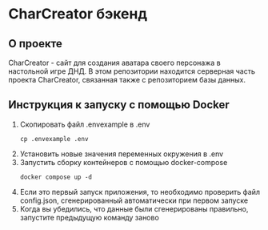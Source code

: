# CharCreator бэкенд 

## О проекте
CharCreator - сайт для создания аватара своего персонажа в настольной игре ДНД.
В этом репозитории находится серверная часть проекта CharCreator, связанная также с репозиторием базы данных.

## Инструкция к запуску с помощью Docker
1. Скопировать файл .envexample в .env
    ```shell
    cp .envexample .env
    ```
2. Установить новые значения переменных окружения в .env
3. Запустить сборку контейнеров с помощью docker-compose
    ```shell
    docker compose up -d
    ```
4. Если это первый запуск приложения, то необходимо проверить файл config.json, сгенерированный автоматически при первом запуске
5. Когда вы убедились, что данные были сгенерированы правильно, запустите предыдущую команду заново